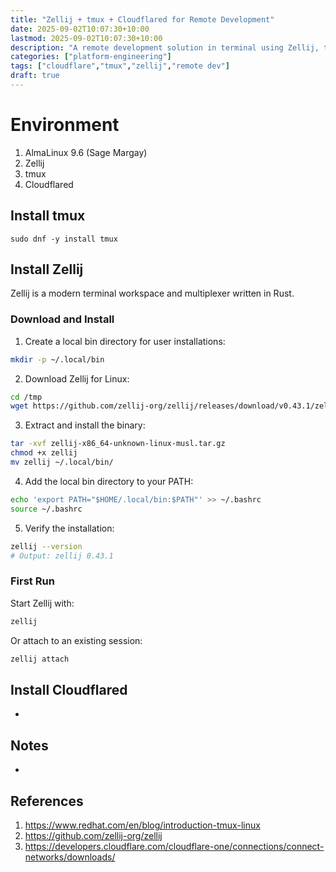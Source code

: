```yaml
---
title: "Zellij + tmux + Cloudflared for Remote Development"
date: 2025-09-02T10:07:30+10:00
lastmod: 2025-09-02T10:07:30+10:00
description: "A remote development solution in terminal using Zellij, tmux and Cloudflared"
categories: ["platform-engineering"]
tags: ["cloudflare","tmux","zellij","remote dev"]
draft: true
---
```


# Environment

1. AlmaLinux 9.6 (Sage Margay)
2. Zellij
3. tmux
4. Cloudflared


## Install tmux

`sudo dnf -y install tmux`

## Install Zellij

Zellij is a modern terminal workspace and multiplexer written in Rust.

### Download and Install

1. Create a local bin directory for user installations:
```bash
mkdir -p ~/.local/bin
```

2. Download Zellij for Linux:
```bash
cd /tmp
wget https://github.com/zellij-org/zellij/releases/download/v0.43.1/zellij-x86_64-unknown-linux-musl.tar.gz
```

3. Extract and install the binary:
```bash
tar -xvf zellij-x86_64-unknown-linux-musl.tar.gz
chmod +x zellij
mv zellij ~/.local/bin/
```

4. Add the local bin directory to your PATH:
```bash
echo 'export PATH="$HOME/.local/bin:$PATH"' >> ~/.bashrc
source ~/.bashrc
```

5. Verify the installation:
```bash
zellij --version
# Output: zellij 0.43.1
```

### First Run

Start Zellij with:
```bash
zellij
```

Or attach to an existing session:
```bash
zellij attach
```

## Install Cloudflared

-

## Notes

- 

## References

1. https://www.redhat.com/en/blog/introduction-tmux-linux
2. https://github.com/zellij-org/zellij
3. https://developers.cloudflare.com/cloudflare-one/connections/connect-networks/downloads/
